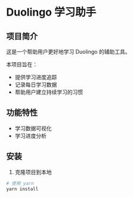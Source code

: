 # Duolingo 学习助手

## 项目简介

这是一个帮助用户更好地学习 Duolingo 的辅助工具。

本项目旨在：

- 提供学习进度追踪
- 记录每日学习数据
- 帮助用户建立持续学习的习惯

## 功能特性

- 学习数据可视化
- 学习进度分析

## 安装

1. 克隆项目到本地

```bash
# 使用 yarn
yarn install
```
